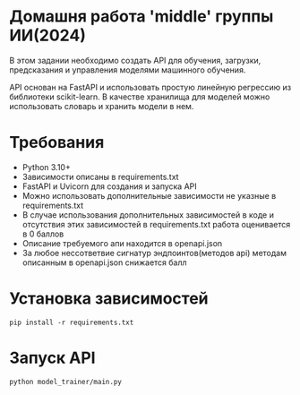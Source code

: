 # Домашня работа 'middle' группы ИИ(2024)

В этом задании необходимо создать API для обучения, загрузки, 
предсказания и управления моделями машинного обучения. 

API основан на FastAPI и использовать простую линейную регрессию из библиотеки scikit-learn. 
В качестве хранилища для моделей можно использовать словарь и хранить модели в нем.

# Требования
- Python 3.10+
- Зависимости описаны в requirements.txt 
- FastAPI и Uvicorn для создания и запуска API
- Можно использовать дополнительные зависимости не указные в requirements.txt
- В случае использования дополнительных зависимостей в коде и отсутствия этих зависимостей в requirements.txt работа оценивается в 0 баллов
- Описание требуемого апи находится в openapi.json
- За любое нессответвие сигнатур эндпоинтов(методов api) методам описанным в openapi.json снижается балл


# Установка зависимостей 
```pip install -r requirements.txt```

# Запуск API
```python model_trainer/main.py```
